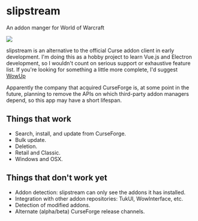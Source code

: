 # slipstream

An addon manger for World of Warcraft

![](https://github.com/varexi/slipstream/raw/master/docs/images/screenshot.png)

slipstream is an alternative to the official Curse addon client in early development. I'm doing this as a hobby project to learn Vue.js and Electron development, so I wouldn't count on serious support or exhaustive feature list. If you're looking for something a little more complete, I'd suggest [WowUp](https://wowup.io)

Apparently the company that acquired CurseForge is, at some point in the future, planning to remove the APIs on which third-party addon managers depend, so this app may have a short lifespan.



## Things that work
- Search, install, and update from CurseForge.
- Bulk update.
- Deletion.
- Retail and Classic.
- Windows and OSX.

## Things that don't work yet
- Addon detection: slipstream can only see the addons it has installed.
- Integration with other addon repositories: TukUI, WowInterface, etc.
- Detection of modified addons.
- Alternate (alpha/beta) CurseForge release channels.